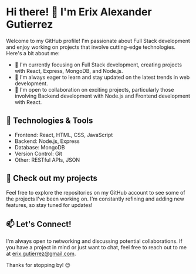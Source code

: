 # Hi there! 👋 I'm Erix Alexander Gutierrez

Welcome to my GitHub profile! I'm passionate about Full Stack development and enjoy working on projects that involve cutting-edge technologies. Here's a bit about me:

- 🔭 I'm currently focusing on Full Stack development, creating projects with React, Express, MongoDB, and Node.js.
- 🌱 I'm always eager to learn and stay updated on the latest trends in web development.
- 💼 I'm open to collaboration on exciting projects, particularly those involving Backend development with Node.js and Frontend development with React.

## 🔧 Technologies & Tools
- Frontend: React, HTML, CSS, JavaScript
- Backend: Node.js, Express
- Database: MongoDB
- Version Control: Git
- Other: RESTful APIs, JSON

## 📂 Check out my projects

Feel free to explore the repositories on my GitHub account to see some of the projects I've been working on. I'm constantly refining and adding new features, so stay tuned for updates!

## 📫 Let's Connect!

I'm always open to networking and discussing potential collaborations. If you have a project in mind or just want to chat, feel free to reach out to me at [erix.gutierrez@gmail.com](mailto:erix.gutierrez@gmail.com).

Thanks for stopping by! 😊
